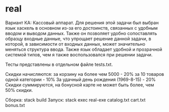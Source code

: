 # real
Вариант КА: Кассовый аппарат.
Для решения этой задачи был выбран язык хаскель в основном из-за его достоинств, связанных с удобным вводом и выводом данных.
Также он позволяет удобно сопоставлять образцу входные данные, что упрощает решение данной задачи, в которой,
в зависимости от входных данных, может значительно меняться структура ввода.
Также язык обладает удобной и прозрачной системой типов, чем я также воспользовался при решении задачи.

Тесты представлены в отдельном файле tests.txt.

Скидки начисляются: за корзину на более чем 5000 - 20%
за 10 товаров одной категории - 10%
За удачный день рождения (1969-8-15) - 20%
Скидки суммируются, на бонусной карте не может быть более, чем 50% скидки.

Сборка: stack build
Запуск: stack exec real-exe catalog.txt cart.txt bonus.txt


